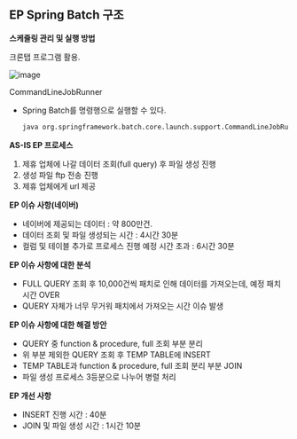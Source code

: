 ## EP Spring Batch 구조

**스케줄링 관리 및 실행 방법**

크론탭 프로그램 활용.

![image](https://user-images.githubusercontent.com/40616436/94753313-d3ff5280-03c8-11eb-850b-19ac53bb489f.png)

CommandLineJobRunner

- Spring Batch를 명령행으로 실행할 수 있다.

  ~~~html
  java org.springframework.batch.core.launch.support.CommandLineJobRunner jobPath <options> jobIdentifier (jobParameters)
  ~~~



**AS-IS EP 프로세스**

1. 제휴 업체에 나갈 데이터 조회(full query) 후 파일 생성 진행
2. 생성 파일 ftp 전송 진행
3. 제휴 업체에게 url 제공



**EP 이슈 사항(네이버)**

- 네이버에 제공되는 데이터 : 약 800만건.
- 데이터 조회 및 파일 생성되는 시간 : 4시간 30분
- 컬럼 및 테이블 추가로 프로세스 진행 예정 시간 초과 : 6시간 30분



**EP 이슈 사항에 대한 분석**

- FULL QUERY 조회 후 10,000건씩 패치로 인해 데이터를 가져오는데, 예정 패치 시간 OVER
- QUERY 자체가 너무 무거워 패치에서 가져오는 시간 이슈 발생



**EP 이슈 사항에 대한 해결 방안**

- QUERY 중  function & procedure, full 조회 부분 분리
- 위 부분 제외한 QUERY 조회 후 TEMP TABLE에 INSERT
- TEMP TABLE과 function & procedure, full 조회 분리 부분 JOIN
- 파일 생성 프로세스 3등분으로 나누어 병렬 처리



**EP 개선 사항**

- INSERT 진행 시간 : 40분
- JOIN 및 파일 생성 시간 : 1시간 10분

